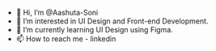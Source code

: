 - 👋 Hi, I’m @Aashuta-Soni
- 👀 I’m interested in UI Design and Front-end Development.
- 🌱 I’m currently learning UI Design using Figma.
- 📫 How to reach me - linkedin

<!---
Aashuta-Soni/Aashuta-Soni is a ✨ special ✨ repository because its `README.md` (this file) appears on your GitHub profile.
You can click the Preview link to take a look at your changes.
--->
